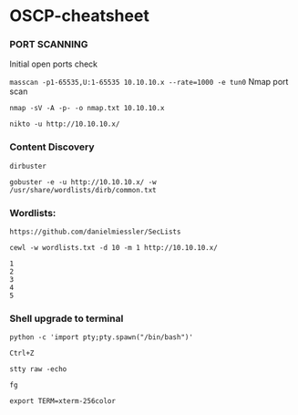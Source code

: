# OSCP-cheatsheet

### PORT SCANNING


Initial open ports check

```masscan -p1-65535,U:1-65535 10.10.10.x --rate=1000 -e tun0```
Nmap port scan

```nmap -sV -A -p- -o nmap.txt 10.10.10.x```

```nikto -u http://10.10.10.x/```


### Content Discovery

```dirbuster```

```gobuster -e -u http://10.10.10.x/ -w /usr/share/wordlists/dirb/common.txt```

### Wordlists: 

```https://github.com/danielmiessler/SecLists```

```cewl -w wordlists.txt -d 10 -m 1 http://10.10.10.x/```  


```
1
2
3
4
5
```





### Shell upgrade to terminal

```python -c 'import pty;pty.spawn("/bin/bash")'```

   ```Ctrl+Z```
   
   ```stty raw -echo```
   
   ```fg```
   
   ```export TERM=xterm-256color```
   
